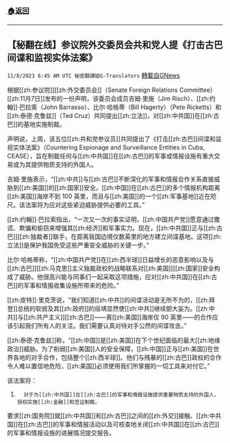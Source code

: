 ###  [:house:返回](README.md)
---


## 【秘翻在线】参议院外交委员会共和党人提《打击古巴间谍和监视实体法案》
`11/8/2023 6:45 AM UTC 秘密翻譯組G-Translators` [轉載自GNews](https://gnews.org/articles/1941196)

根据[[zh:参议院]][[zh:外交委员会]]（Senate Foreign Relations Committee）[[zh:11月7日]]发布的一份声明，该委员会成员吉姆·里施（Jim Risch）、[[zh:约翰]]·巴拉索（John Barrasso）、比尔·哈格蒂（Bill Hagerty）（Pete Ricketts）和[[zh:泰德·克鲁兹]]（Ted Cruz）共同提出[[zh:立法]]，对[[zh:中共国]]在[[zh:古巴]]的基地实施制裁。

声明说，上周，该五位[[zh:共和党参议员]]共同提出了《打击[[zh:古巴]]间谍和监视实体法案》（Countering Espionage and Surveillance Entities in Cuba, CEASE），旨在制裁任何与[[zh:中共国]]在[[zh:古巴]]的军事或情报设施有重大交易或为其提供物质支持的外国人。

吉姆·里施表示，“[[zh:中共]]与[[zh:古巴]]不断深化的军事和情报合作关系直接威胁到[[zh:美国]]的[[zh:国家]]安全。[[zh:中国]]在[[zh:古巴]]的多个情报机构距离[[zh:美国]]海岸不到 100 英里，而且与[[zh:美国]]的一个[[zh:军事基地]]近在咫尺。该法案将为应对这些紧迫威胁提供必要的工具。”

[[zh:约翰]]·巴拉索指出，“一次又一次的事实证明，[[zh:中国共产党]]愿意通过撒谎、欺骗和偷窃来增强其[[zh:经济]]和军事实力。现在，[[zh:中共国]]正与[[zh:古巴]][[zh:独裁者]]联手，在距离我国边境仅数英里的地方建立间谍基地。这项[[zh:立法]]是保护我国免受这些严重安全威胁的关键一步。”

比尔·哈格蒂称，“[[zh:中国共产党]]在[[zh:西半球]]日益增长的恶意影响以及与[[zh:古巴]][[zh:马克思]]主义独裁政权的战略联系对[[zh:美国]][[zh:国家]]安全构成了威胁。他很高兴能与同事们一起采取这项措施，应对[[zh:中共国]]在[[zh:古巴]]的军事和情报收集设施所带来的危险。”

[[zh:皮特]]‧里克茨说，“我们知道[[zh:中共]]的间谍活动是无所不为的，[[zh:拜登]]总统的软弱及其[[zh:政府]]的绥靖显然使[[zh:中共]]继续胆大妄为。[[zh:中共]]与[[zh:共产主义]][[zh:古巴]]——离[[zh:美国]]海岸仅 90 英里——的合作应该引起我们所有人的关注。我们需要认真对待对手公然的间谍攻击。”

[[zh:泰德·克鲁兹]]称，“[[zh:中国]]是[[zh:美国]]在下个世纪面临的最大[[zh:地缘政治]]威胁。为了削弱[[zh:美国]]人的安全保障，[[zh:中国]]正与[[zh:美国]]在世界各地的对手合作，包括整个[[zh:西半球]]。他们与残暴的[[zh:古巴]]政权的合作令人难以置信地危险，[[zh:美国]]必须使用我们所掌握的一切工具来对付它。”

该法案将：

1.       对于为[[zh:中共国]]在[[zh:古巴]]的军事和情报设施提供重要物质支持的外国人，授权实施[[zh:金融]]和签证制裁。

要求[[zh:国务院]]就[[zh:中共国]]和[[zh:古巴]]之间的[[zh:外交]]接触、[[zh:中共国]]在[[zh:古巴]]的军事和情报活动以及可核查地关闭[[zh:中共国]]在[[zh:古巴]]的军事和情报设施的进展情况提交报告。
